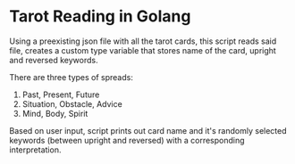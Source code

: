 # Tarot Reading in Golang

Using a preexisting json file with all the tarot cards, this script reads said file, creates a custom type variable that stores name of the card, upright and reversed keywords.

There are three types of spreads:
1. Past, Present, Future
2. Situation, Obstacle, Advice
3. Mind, Body, Spirit

Based on user input, script prints out card name and it's randomly selected keywords (between upright and reversed) with a corresponding interpretation.